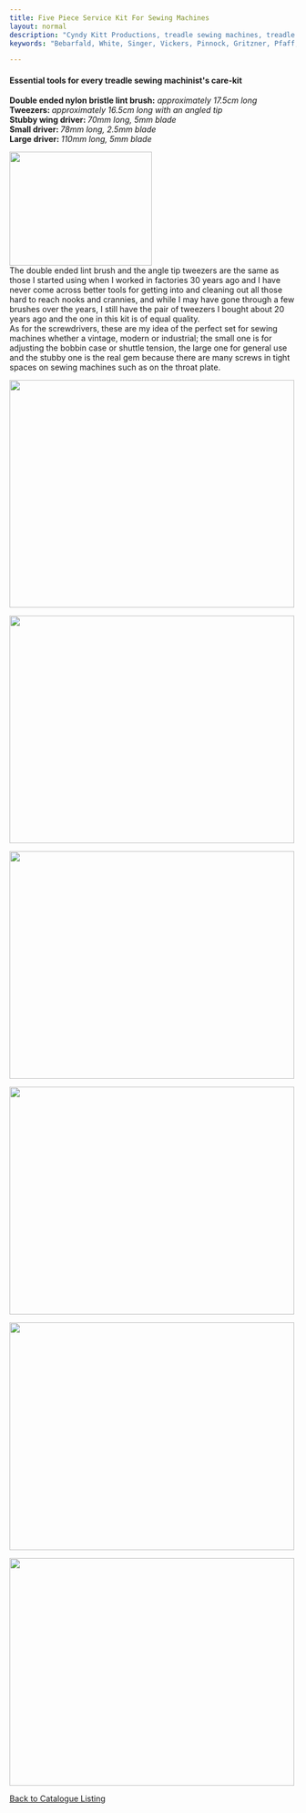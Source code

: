 ```yaml
---
title: Five Piece Service Kit For Sewing Machines
layout: normal
description: "Cyndy Kitt Productions, treadle sewing machines, treadle sewing machine parts, sewing machine parts, vintage treadle sewing machines, reproduction sewing machine manuals, sewing machine manual, sewing, clothing, accessories, costume, bags, eco friendly, green machine, craft, treadle, design, eco sewing, sustainable craft"
keywords: "Bebarfald, White, Singer, Vickers, Pinnock, Gritzner, Pfaff, treadle sewing machine, vintage sewing machine, sewing machine manual, sewing"

---
```


<div class="container text-center">
<h4>Essential tools for every treadle sewing machinist's care-kit</h4>
<p class="h4"><b>Double ended nylon bristle lint brush:</b> <i>approximately 17.5cm long</i><br>
<b>Tweezers: </b><i>approximately 16.5cm long with an angled tip</i><br/>
<b>Stubby wing driver: </b><i>70mm long, 5mm blade</i><br>
<b>Small driver: </b><i>78mm long, 2.5mm blade</i><br>
<b>Large driver: </b><i>110mm long, 5mm blade</i></p>

<div class="row my-3">
<div class="col-4 text-right">
<img class="img-fluid" src="{{ "assets/pic/27.gif" | relative_url }}" width="250" height="200">
</div>
<div class="col-5 text-left">
The double ended lint brush and the angle tip tweezers are the same as those I started using when I worked in factories 30 years ago and I have never come across better tools for getting into and cleaning out all those hard to reach nooks and crannies, and while I may have gone through a few brushes over the years, I still have the pair of tweezers I bought about 20 years ago and the one in this kit is of equal quality.<br> As for the screwdrivers, these are my idea of the perfect set for sewing machines whether a vintage, modern or industrial; the small one is for adjusting the bobbin case or shuttle tension, the large one for general use and the stubby one is the real gem because there are many screws in tight spaces on sewing machines such as on the throat plate.
</div>
</div><!-- end row -->
<p><img class="img-fluid" src="{{ "assets/pic/stock/pic/PIC-ACC/TCK-0005.01.jpg" | relative_url }}" width="500" height="400"></p>
  <p><img class="img-fluid" src="{{ "assets/pic/stock/pic/PIC-ACC/ACC-TWE6.00.jpg" | relative_url }}" width="500" height="400"></p>
  <p><img class="img-fluid" src="{{ "assets/pic/stock/pic/PIC-ACC/ACC-BR01.00.jpg" | relative_url }}" width="500" height="400"></p>
<p><img class="img-fluid" src="{{ "assets/pic/stock//pic/PIC-ACC/SDS-0003.A1.jpg" | relative_url }}" width="500" height="400"></p>
<p><img class="img-fluid" src="{{ "assets/pic/stock//pic/PIC-ACC/SDS-0003.B1.jpg" | relative_url }}" width="500" height="400"></p>
<p><img class="img-fluid" src="{{ "assets/pic/stock//pic/PIC-ACC/SDS-0003.C1.jpg" | relative_url }}" width="500" height="400"></p>
<p class="h3"><a href="{{ "pricelist/p09" | relative_url }}" >Back to Catalogue Listing</a></p>
</div><!-- end container -->
